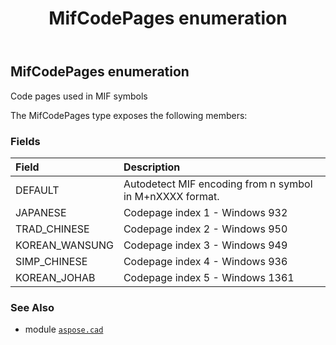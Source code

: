 ﻿---
title: MifCodePages enumeration
second_title: Aspose.CAD for Python via .NET API References
description: 
type: docs
weight: 810
url: /python-net/aspose.cad/mifcodepages/
is_root: false
---

## MifCodePages enumeration

Code pages used in MIF symbols



The MifCodePages type exposes the following members:

### Fields
| Field | Description |
| :- | :- |
| DEFAULT | Autodetect MIF encoding from n symbol in M+nXXXX format. |
| JAPANESE | Codepage index 1 - Windows 932 |
| TRAD_CHINESE | Codepage index 2 - Windows 950 |
| KOREAN_WANSUNG | Codepage index 3 - Windows 949 |
| SIMP_CHINESE | Codepage index 4 - Windows 936 |
| KOREAN_JOHAB | Codepage index 5 - Windows 1361 |



### See Also
* module [`aspose.cad`](..)
